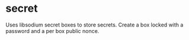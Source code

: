 # secret

Uses libsodium secret boxes to store secrets. Create a box locked with a password and a per box public nonce.
